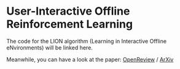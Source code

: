 # User-Interactive Offline Reinforcement Learning

The code for the LION algorithm (Learning in Interactive Offline eNvironments) will be linked here.

Meanwhile, you can have a look at the paper: [OpenReview](https://openreview.net/forum?id=a4COps0uokg) / [ArXiv](https://arxiv.org/abs/2205.10629)
